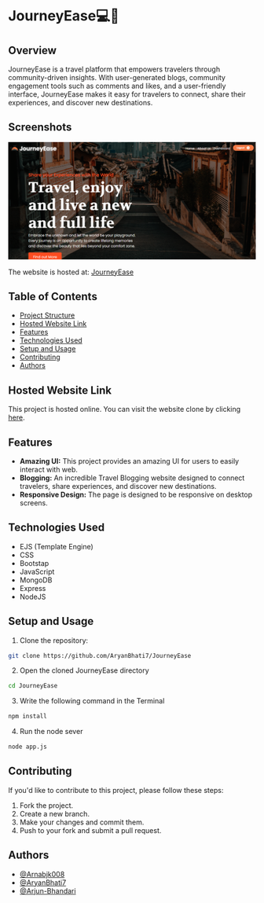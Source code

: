 # JourneyEase💻🚀

## Overview
JourneyEase is a travel platform that empowers travelers through
community-driven insights. With user-generated blogs, community
engagement tools such as comments and likes, and a user-friendly interface,
JourneyEase makes it easy for travelers to connect, share their experiences,
and discover new destinations.

## Screenshots

![Screenshot](./ss.png)

The website is hosted at: [JourneyEase](https://journeyease.onrender.com/)

## Table of Contents

- [Project Structure](#project-structure)
- [Hosted Website Link](#link)
- [Features](#features)
- [Technologies Used](#technologies-used)
- [Setup and Usage](#setup-and-usage)
- [Contributing](#contributing)
- [Authors](#authors)


## Hosted Website Link
This project is hosted online. You can visit the website clone by clicking [here](https://open-clone-spotify.netlify.app/).

## Features

- **Amazing UI:** This project provides an amazing UI for users to easily interact with web.
- **Blogging:** An incredible Travel Blogging website designed to connect travelers, share experiences, and discover new destinations.
- **Responsive Design:** The page is designed to be responsive on desktop screens.

## Technologies Used

- EJS (Template Engine)
- CSS
- Bootstap
- JavaScript
- MongoDB
- Express
- NodeJS
  
## Setup and Usage

1. Clone the repository:

```bash
git clone https://github.com/AryanBhati7/JourneyEase
```

2. Open the cloned JourneyEase directory

```bash
cd JourneyEase
```
3. Write the following command in the Terminal 

```bash
npm install
```
4. Run the node sever

```bash
node app.js
```

## Contributing

If you'd like to contribute to this project, please follow these steps:

1. Fork the project.
2. Create a new branch.
3. Make your changes and commit them.
4. Push to your fork and submit a pull request.

## Authors

- [@Arnabjk008](https://www.github.com/xensen008)
- [@AryanBhati7](https://www.github.com/AryanBhati7)
- [@Arjun-Bhandari](https://www.github.com/Arjun-Bhandari)

